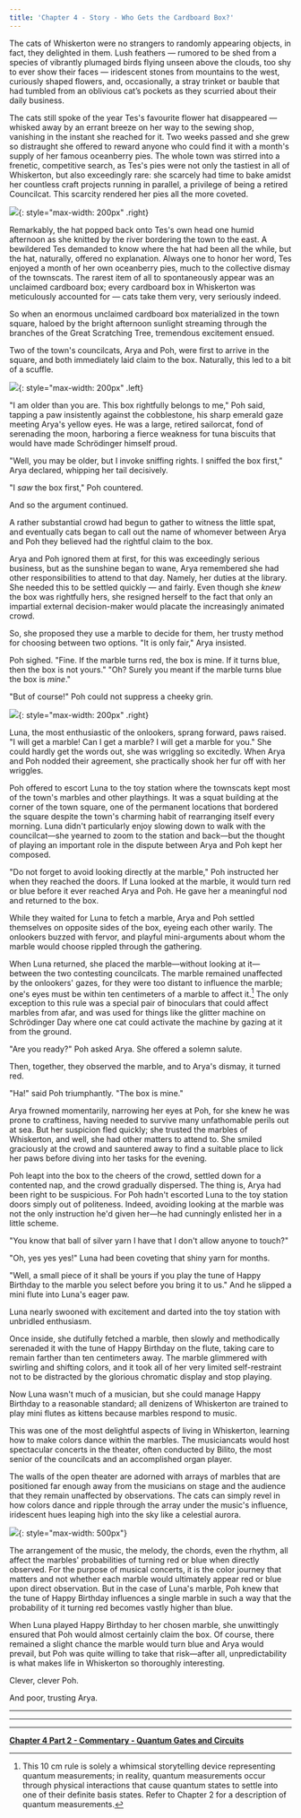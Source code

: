 ```yaml
---
title: 'Chapter 4 - Story - Who Gets the Cardboard Box?'
---
```




The cats of Whiskerton were no strangers to randomly appearing objects, in fact, they delighted in them. Lush feathers — rumored to be shed from a species of vibrantly plumaged birds flying unseen above the clouds, too shy to ever show their faces — iridescent stones from mountains to the west, curiously shaped flowers, and, occasionally, a stray trinket or bauble that had tumbled from an oblivious cat’s pockets as they scurried about their daily business.

The cats still spoke of the year Tes's favourite flower hat disappeared — whisked away by an errant breeze on her way to the sewing shop, vanishing in the instant she reached for it. Two weeks passed and she grew so distraught she offered to reward anyone who could find it with a month's supply of her famous oceanberry pies. The whole town was stirred into a frenetic, competitive search, as Tes's pies were not only the tastiest in all of Whiskerton, but also exceedingly rare: she scarcely had time to bake amidst her countless craft projects running in parallel, a privilege of being a retired Councilcat. This scarcity rendered her pies all the more coveted.


![](/assets/imgs/Tes_Animation.gif){: style="max-width: 200px" .right} 

Remarkably, the hat popped back onto Tes's own head one humid afternoon as she knitted by the river bordering the town to the east. A bewildered Tes demanded to know where the hat had been all the while, but the hat, naturally, offered no explanation. Always one to honor her word, Tes enjoyed a month of her own oceanberry pies, much to the collective dismay of the townscats.
The rarest item of all to spontaneously appear was an unclaimed cardboard box; every cardboard box in Whiskerton was meticulously accounted for — cats take them very, very seriously indeed.

So when an enormous unclaimed cardboard box materialized in the town square, haloed by the bright afternoon sunlight streaming through the branches of the Great Scratching Tree, tremendous excitement ensued.

Two of the town's councilcats, Arya and Poh, were first to arrive in the square, and both immediately laid claim to the box. Naturally, this led to a bit of a scuffle.

![](/assets/imgs/Poh.png){: style="max-width: 200px" .left} 

"I am older than you are. This box rightfully belongs to me," Poh said, tapping a paw insistently against the cobblestone, his sharp emerald gaze meeting Arya's yellow eyes. He was a large, retired sailorcat, fond of serenading the moon, harboring a fierce weakness for tuna biscuits that would have made Schrödinger himself proud.

"Well, you may be older, but I invoke sniffing rights. I sniffed the box first," Arya declared, whipping her tail decisively.

"I *saw* the box first," Poh countered.

And so the argument continued.

A rather substantial crowd had begun to gather to witness the little spat, and eventually cats began to call out the name of whomever between Arya and Poh they believed had the rightful claim to the box.

Arya and Poh ignored them at first, for this was exceedingly serious business, but as the sunshine began to wane, Arya remembered she had other responsibilities to attend to that day. Namely, her duties at the library. She needed this to be settled quickly — and fairly. Even though she *knew* the box was rightfully hers, she resigned herself to the fact that only an impartial external decision-maker would placate the increasingly animated crowd.

So, she proposed they use a marble to decide for them, her trusty method for choosing between two options.
"It is only fair," Arya insisted.

Poh sighed. "Fine. If the marble turns red, the box is mine. If it turns blue, then the box is not yours."
"Oh? Surely you meant if the marble turns blue the box is *mine*."

"But of course!" Poh could not suppress a cheeky grin.

![](/assets/imgs/ch4_cardboardbox.png){: style="max-width: 200px" .right} 

Luna, the most enthusiastic of the onlookers, sprang forward, paws raised. "I will get a marble! Can I get a marble? I will get a marble for you." She could hardly get the words out, she was wriggling so excitedly. When Arya and Poh nodded their agreement, she practically shook her fur off with her wriggles.

Poh offered to escort Luna to the toy station where the townscats kept most of the town's marbles and other playthings. It was a squat building at the corner of the town square, one of the permanent locations that bordered the square despite the town's charming habit of rearranging itself every morning. Luna didn't particularly enjoy slowing down to walk with the councilcat—she yearned to zoom to the station and back—but the thought of playing an important role in the dispute between Arya and Poh kept her composed.

"Do not forget to avoid looking directly at the marble," Poh instructed her when they reached the doors. If Luna looked at the marble, it would turn red or blue before it ever reached Arya and Poh. He gave her a meaningful nod and returned to the box.

While they waited for Luna to fetch a marble, Arya and Poh settled themselves on opposite sides of the box, eyeing each other warily. The onlookers buzzed with fervor, and playful mini-arguments about whom the marble would choose rippled through the gathering.

When Luna returned, she placed the marble—without looking at it—between the two contesting councilcats. The marble remained unaffected by the onlookers' gazes, for they were too distant to influence the marble; one's eyes must be within ten centimeters of a marble to affect it.[^fn-nth-1] The only exception to this rule was a special pair of binoculars that could affect marbles from afar, and was used for things like the glitter machine on Schrödinger Day where one cat could activate the machine by gazing at it from the ground.

[^fn-nth-1]: This 10 cm rule is solely a whimsical storytelling device representing quantum measurements; in reality, quantum measurements occur through physical interactions that cause quantum states to settle into one of their definite basis states. Refer to Chapter 2 for a description of quantum measurements.

"Are you ready?" Poh asked Arya. She offered a solemn salute.

Then, together, they observed the marble, and to Arya's dismay, it turned red.

"Ha!" said Poh triumphantly. "The box is mine."

Arya frowned momentarily, narrowing her eyes at Poh, for she knew he was prone to craftiness, having needed to survive many unfathomable perils out at sea. But her suspicion fled quickly; she trusted the marbles of Whiskerton, and well, she had other matters to attend to. She smiled graciously at the crowd and sauntered away to find a suitable place to lick her paws before diving into her tasks for the evening.

Poh leapt into the box to the cheers of the crowd, settled down for a contented nap, and the crowd gradually dispersed.
The thing is, Arya had been right to be suspicious. For Poh hadn't escorted Luna to the toy station doors simply out of politeness. Indeed, avoiding looking at the marble was not the only instruction he'd given her—he had cunningly enlisted her in a little scheme.

"You know that ball of silver yarn I have that I don't allow anyone to touch?"

"Oh, yes yes yes!" Luna had been coveting that shiny yarn for months.

"Well, a small piece of it shall be yours if you play the tune of Happy Birthday to the marble you select before you bring it to us." And he slipped a mini flute into Luna's eager paw.

Luna nearly swooned with excitement and darted into the toy station with unbridled enthusiasm.

Once inside, she dutifully fetched a marble, then slowly and methodically serenaded it with the tune of Happy Birthday on the flute, taking care to remain farther than ten centimeters away. The marble glimmered with swirling and shifting colors, and it took all of her very limited self-restraint not to be distracted by the glorious chromatic display and stop playing.

Now Luna wasn't much of a musician, but she could manage Happy Birthday to a reasonable standard; all denizens of Whiskerton are trained to play mini flutes as kittens because marbles respond to music.

This was one of the most delightful aspects of living in Whiskerton, learning how to make colors dance within the marbles. The musiciancats would host spectacular concerts in the theater, often conducted by Bilito, the most senior of the councilcats and an accomplished organ player.


The walls of the open theater are adorned with arrays of marbles that are positioned far enough away from the musicians on stage and the audience that they remain unaffected by observations. The cats can simply revel in how colors dance and ripple through the array under the music's influence, iridescent hues leaping high into the sky like a celestial aurora.

![](/assets/imgs/MarbleGrid.png){: style="max-width: 500px"}

The arrangement of the music, the melody, the chords, even the rhythm, all affect the marbles' probabilities of turning red or blue when directly observed. For the purpose of musical concerts, it is the color journey that matters and not whether each marble would ultimately appear red or blue upon direct observation. But in the case of Luna's marble, Poh knew that the tune of Happy Birthday influences a single marble in such a way that the probability of it turning red becomes vastly higher than blue.

When Luna played Happy Birthday to her chosen marble, she unwittingly ensured that Poh would almost certainly claim the box. Of course, there remained a slight chance the marble would turn blue and Arya would prevail, but Poh was quite willing to take that risk—after all, unpredictability is what makes life in Whiskerton so thoroughly interesting.

Clever, clever Poh.

And poor, trusting Arya.




	



_____________________________


_____________________________


_____________________________


**[Chapter 4 Part 2 - Commentary - Quantum Gates and Circuits](https://quantum-kittens.github.io/posts/2022-06-08-CHAPTER-4-Part-2-Quantum-Gates-and-Circuits/)**




